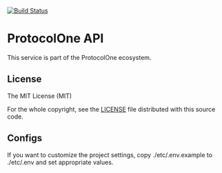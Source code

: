 [![Build Status](https://travis-ci.org/ProtocolONE/api.protocol.one.svg?branch=master)](https://travis-ci.org/ProtocolONE/api.protocol.one)

ProtocolOne API
===============

This service is part of the ProtocolOne ecosystem.



License
-------
The MIT License (MIT)

For the whole copyright, see the [LICENSE](LICENSE) file distributed with this 
source code.

Configs
-------

If you want to customize the project settings, copy ./etc/.env.example to ./etc/.env and set appropriate values.
